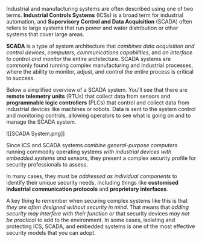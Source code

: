 Industrial and manufacturing systems are often described using one of two terms. **Industrial Controls Systems** (ICSs) is a broad term for industrial automation, and **Supervisory Control and Data Acquisition** (SCADA) often refers to large systems that run power and water distribution or other systems that cover large areas. 

**SCADA** is a type of system architecture that *combines data acquisition and control devices*, *computers*, *communications capabilities*, and *an interface to control and monitor* the entire architecture. SCADA systems are commonly found running complex manufacturing and industrial processes, where the ability to monitor, adjust, and control the entire process is critical to success.

Below a simplified overview of a SCADA system. You'll see that there are **remote telemetry units** (RTUs) that collect data from sensors and **programmable logic controllers** (PLCs) that control and collect data from industrial devices like machines or robots. Data is sent to the system control and monitoring controls, allowing operators to see what is going on and to manage the SCADA system.

![[SCADA System.png]]

Since ICS and SCADA systems *combine general-purpose computers* running commodity operating systems *with industrial devices with embedded systems and sensors*, they present a complex security profile for security professionals to assess.

In many cases, they must be *addressed as individual components* to identify their unique security needs, including things like **customised industrial communication protocols** and **proprietary interfaces**.

A key thing to remember when securing complex systems like this is that *they are often designed without security in mind*. That means that *adding security may interfere with their function or* that security devices *may not be practical* to add to the environment. In some cases, isolating and protecting ICS, SCADA, and embedded systems is one of the most effective security models that you can adopt.